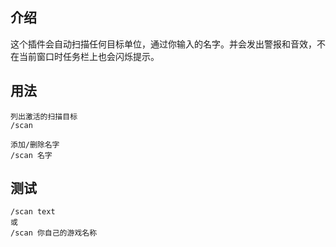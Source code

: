 ## 介绍

这个插件会自动扫描任何目标单位，通过你输入的名字。并会发出警报和音效，不在当前窗口时任务栏上也会闪烁提示。

## 用法
```
列出激活的扫描目标 
/scan 

添加/删除名字
/scan 名字 
```
## 测试
```
/scan text
或
/scan 你自己的游戏名称
```
